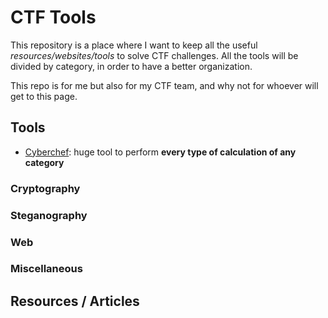 # CTF Tools
This repository is a place where I want to keep all the useful *resources/websites/tools* to solve CTF challenges. All the tools will be divided by category, in order to have a better organization.

This repo is for me but also for my CTF team, and why not for whoever will get to this page.

## Tools
- [Cyberchef](https://gchq.github.io/CyberChef/): huge tool to perform **every type of calculation of any category**

### Cryptography
### Steganography
### Web
### Miscellaneous

## Resources / Articles
